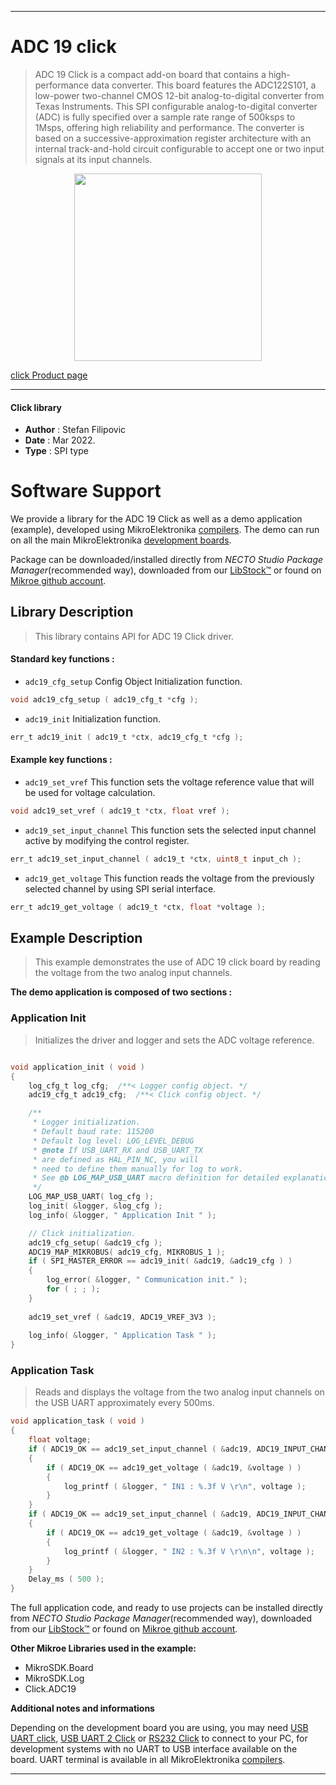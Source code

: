 
---
# ADC 19 click

> ADC 19 Click is a compact add-on board that contains a high-performance data converter. This board features the ADC122S101, a low-power two-channel CMOS 12-bit analog-to-digital converter from Texas Instruments. This SPI configurable analog-to-digital converter (ADC) is fully specified over a sample rate range of 500ksps to 1Msps, offering high reliability and performance. The converter is based on a successive-approximation register architecture with an internal track-and-hold circuit configurable to accept one or two input signals at its input channels.

<p align="center">
  <img src="https://download.mikroe.com/images/click_for_ide/adc19_click.png" height=300px>
</p>

[click Product page](https://www.mikroe.com/adc-19-click)

---


#### Click library

- **Author**        : Stefan Filipovic
- **Date**          : Mar 2022.
- **Type**          : SPI type


# Software Support

We provide a library for the ADC 19 Click
as well as a demo application (example), developed using MikroElektronika
[compilers](https://www.mikroe.com/necto-studio).
The demo can run on all the main MikroElektronika [development boards](https://www.mikroe.com/development-boards).

Package can be downloaded/installed directly from *NECTO Studio Package Manager*(recommended way), downloaded from our [LibStock&trade;](https://libstock.mikroe.com) or found on [Mikroe github account](https://github.com/MikroElektronika/mikrosdk_click_v2/tree/master/clicks).

## Library Description

> This library contains API for ADC 19 Click driver.

#### Standard key functions :

- `adc19_cfg_setup` Config Object Initialization function.
```c
void adc19_cfg_setup ( adc19_cfg_t *cfg );
```

- `adc19_init` Initialization function.
```c
err_t adc19_init ( adc19_t *ctx, adc19_cfg_t *cfg );
```

#### Example key functions :

- `adc19_set_vref` This function sets the voltage reference value that will be used for voltage calculation.
```c
void adc19_set_vref ( adc19_t *ctx, float vref );
```

- `adc19_set_input_channel` This function sets the selected input channel active by modifying the control register.
```c
err_t adc19_set_input_channel ( adc19_t *ctx, uint8_t input_ch );
```

- `adc19_get_voltage` This function reads the voltage from the previously selected channel by using SPI serial interface.
```c
err_t adc19_get_voltage ( adc19_t *ctx, float *voltage );
```

## Example Description

> This example demonstrates the use of ADC 19 click board by reading the voltage from the two analog input channels.

**The demo application is composed of two sections :**

### Application Init

> Initializes the driver and logger and sets the ADC voltage reference.

```c

void application_init ( void )
{
    log_cfg_t log_cfg;  /**< Logger config object. */
    adc19_cfg_t adc19_cfg;  /**< Click config object. */

    /** 
     * Logger initialization.
     * Default baud rate: 115200
     * Default log level: LOG_LEVEL_DEBUG
     * @note If USB_UART_RX and USB_UART_TX 
     * are defined as HAL_PIN_NC, you will 
     * need to define them manually for log to work. 
     * See @b LOG_MAP_USB_UART macro definition for detailed explanation.
     */
    LOG_MAP_USB_UART( log_cfg );
    log_init( &logger, &log_cfg );
    log_info( &logger, " Application Init " );

    // Click initialization.
    adc19_cfg_setup( &adc19_cfg );
    ADC19_MAP_MIKROBUS( adc19_cfg, MIKROBUS_1 );
    if ( SPI_MASTER_ERROR == adc19_init( &adc19, &adc19_cfg ) )
    {
        log_error( &logger, " Communication init." );
        for ( ; ; );
    }
    
    adc19_set_vref ( &adc19, ADC19_VREF_3V3 );
    
    log_info( &logger, " Application Task " );
}

```

### Application Task

> Reads and displays the voltage from the two analog input channels on the USB UART approximately every 500ms.

```c
void application_task ( void )
{
    float voltage;
    if ( ADC19_OK == adc19_set_input_channel ( &adc19, ADC19_INPUT_CHANNEL_1 ) )
    {
        if ( ADC19_OK == adc19_get_voltage ( &adc19, &voltage ) )
        {
            log_printf ( &logger, " IN1 : %.3f V \r\n", voltage );
        }
    }
    if ( ADC19_OK == adc19_set_input_channel ( &adc19, ADC19_INPUT_CHANNEL_2 ) )
    {
        if ( ADC19_OK == adc19_get_voltage ( &adc19, &voltage ) )
        {
            log_printf ( &logger, " IN2 : %.3f V \r\n\n", voltage );
        }
    }
    Delay_ms ( 500 );
}
```

The full application code, and ready to use projects can be installed directly from *NECTO Studio Package Manager*(recommended way), downloaded from our [LibStock&trade;](https://libstock.mikroe.com) or found on [Mikroe github account](https://github.com/MikroElektronika/mikrosdk_click_v2/tree/master/clicks).

**Other Mikroe Libraries used in the example:**

- MikroSDK.Board
- MikroSDK.Log
- Click.ADC19

**Additional notes and informations**

Depending on the development board you are using, you may need
[USB UART click](https://www.mikroe.com/usb-uart-click),
[USB UART 2 Click](https://www.mikroe.com/usb-uart-2-click) or
[RS232 Click](https://www.mikroe.com/rs232-click) to connect to your PC, for
development systems with no UART to USB interface available on the board. UART
terminal is available in all MikroElektronika
[compilers](https://shop.mikroe.com/compilers).

---
